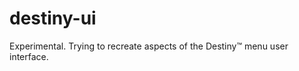 destiny-ui
==========

Experimental. Trying to recreate aspects of the Destiny™ menu user interface.
